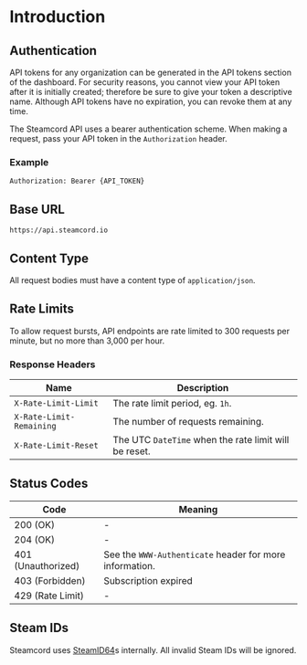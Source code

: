 # Introduction

## Authentication

API tokens for any organization can be generated in the API tokens section of the dashboard. For 
security reasons, you cannot view your API token after it is initially created; therefore be sure
to give your token a descriptive name. Although API tokens have no expiration, you can revoke them at any time.

The Steamcord API uses a bearer authentication scheme. When making a request, pass your API token in
the `Authorization` header.

### Example

```http
Authorization: Bearer {API_TOKEN}
```

## Base URL

```
https://api.steamcord.io
```

## Content Type

All request bodies must have a content type of `application/json`.

## Rate Limits

To allow request bursts, API endpoints are rate limited to 300 requests per minute, but no more than
3,000 per hour.

### Response Headers

| Name                     | Description                                           |
| ------------------------ | ----------------------------------------------------- |
| `X-Rate-Limit-Limit`     | The rate limit period, eg. `1h`.                      |
| `X-Rate-Limit-Remaining` | The number of requests remaining.                     |
| `X-Rate-Limit-Reset`     | The UTC `DateTime` when the rate limit will be reset. |

## Status Codes

| Code               | Meaning                                                 |
| ------------------ | ------------------------------------------------------- |
| 200 (OK)           | -                                                       |
| 204 (OK)           | -                                                       |
| 401 (Unauthorized) | See the `WWW-Authenticate` header for more information. |
| 403 (Forbidden)    | Subscription expired                                    |
| 429 (Rate Limit)   | -                                                       |

## Steam IDs

Steamcord uses [SteamID64](https://developer.valvesoftware.com/wiki/SteamID)s internally. All
invalid Steam IDs will be ignored.
